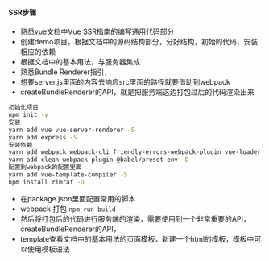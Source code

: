 
#### SSR步骤

* 熟悉vue文档中Vue SSR指南的编写通用代码部分
* 创建demo项目，根据文档中的源码结构部分，分好结构，初始的代码，安装相应的依赖
* 根据文档中的基本用法，与服务器集成
* 熟悉Bundle Renderer指引，
* 想要server.js里面的内容去响应src里面的路径就要借助到webpack
* createBundleRenderer的API，就是把服务端这边打包过后的代码渲染出来

```bash
初始化项目
npm init -y
安装
yarn add vue vue-server-renderer -S
yarn add express -S 
安装依赖
yarn add webpack webpack-cli friendly-errors-webpack-plugin vue-loader babel-loader @babel/core url-loader file-loader vue-style-loader css-loader sass-loader sass webpack-merge webpack-node-externals -D
yarn add clean-webpack-plugin @babel/preset-env -D
配置到webpack的配置里面
yarn add vue-template-compiler -S
npm install rimraf -D
```

* 在package.json里面配置常用的脚本
* webpack 打包   `npm run build`
* 然后将打包后的代码进行服务端的渲染，需要使用到一个非常重要的API，createBundleRenderer的API，
* template查看文档中的基本用法的页面模板，新建一个html的模板，模板中可以使用模板语法